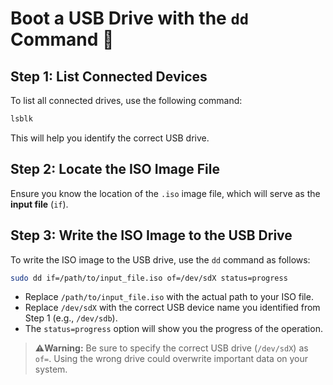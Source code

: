 # Boot a USB Drive with the `dd` Command 🚀

## Step 1: List Connected Devices
To list all connected drives, use the following command:

```bash
lsblk
```

This will help you identify the correct USB drive.

## Step 2: Locate the ISO Image File
Ensure you know the location of the `.iso` image file, which will serve as the **input file** (`if`).

## Step 3: Write the ISO Image to the USB Drive
To write the ISO image to the USB drive, use the `dd` command as follows:

```bash
sudo dd if=/path/to/input_file.iso of=/dev/sdX status=progress
```

- Replace `/path/to/input_file.iso` with the actual path to your ISO file.
- Replace `/dev/sdX` with the correct USB device name you identified from Step 1 (e.g., `/dev/sdb`).
- The `status=progress` option will show you the progress of the operation.

> **⚠️Warning:** Be sure to specify the correct USB drive (`/dev/sdX`) as `of=`. Using the wrong drive could overwrite important data on your system.